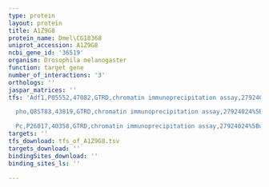```yaml
---
type: protein
layout: protein
title: A1Z9G8
protein_name: Dmel\CG18368
uniprot_accession: A1Z9G8
ncbi_gene_id: '36519'
organism: Drosophila melanogaster
function: target gene
number_of_interactions: '3'
orthologs: ''
jaspar_matrices: ''
tfs: 'Adf1,P05552,47082,GTRD,chromatin immunoprecipitation assay,27924024%5Buid%5D,No

  pho,Q8ST83,43819,GTRD,chromatin immunoprecipitation assay,27924024%5Buid%5D,No

  Pc,P26017,40358,GTRD,chromatin immunoprecipitation assay,27924024%5Buid%5D,No'
targets: ''
tfs_download: tfs_of_A1Z9G8.tsv
targets_download: ''
bindingSites_download: ''
binding_sites_ls: ''

---
```

